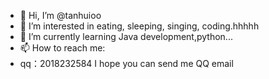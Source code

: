 - 👋 Hi, I’m @tanhuioo
- 👀 I’m interested in eating, sleeping, singing, coding.hhhhh
- 🌱 I’m currently learning Java development,python...
- 📫 How to reach me:
- qq：2018232584
I hope you can send me QQ email

<!---
tanhuioo/tanhuioo is a ✨ special ✨ repository because its `README.md` (this file) appears on your GitHub profile.
You can click the Preview link to take a look at your changes.
--->
